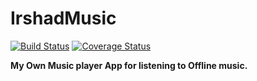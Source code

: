 # IrshadMusic
[![Build Status](https://travis-ci.com/mdirshaddev/IrshadMusic.svg?branch=main)](https://travis-ci.com/mdirshaddev/IrshadMusic)
[![Coverage Status](https://coveralls.io/repos/github/mdirshaddev/IrshadMusic/badge.svg?branch=main)](https://coveralls.io/github/mdirshaddev/IrshadMusic?branch=main)

**My Own Music player App for listening to Offline music.**
